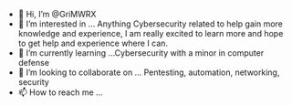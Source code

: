 - 👋 Hi, I’m @GriMWRX
- 👀 I’m interested in ... Anything Cybersecurity related to help gain more knowledge and experience, I am really excited to learn more and hope to get help and experience where I can.
- 🌱 I’m currently learning ...Cybersecurity with a minor in computer defense
- 💞️ I’m looking to collaborate on ... Pentesting, automation, networking, security
- 📫 How to reach me ...

<!---
GriMWRX/GriMWRX is a ✨ special ✨ repository because its `README.md` (this file) appears on your GitHub profile.
You can click the Preview link to take a look at your changes.
--->
